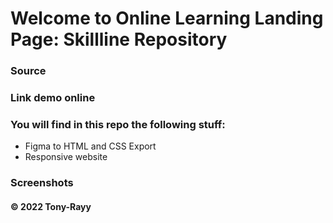 # Welcome to Online Learning Landing Page: Skillline Repository
### Source
[](https://www.figma.com/community/file/1029023791566203786)

### Link demo online
[]()

### You will find in this repo the following stuff:
* Figma to HTML and CSS Export
* Responsive website

### Screenshots
[]()

#### © 2022 Tony-Rayy
